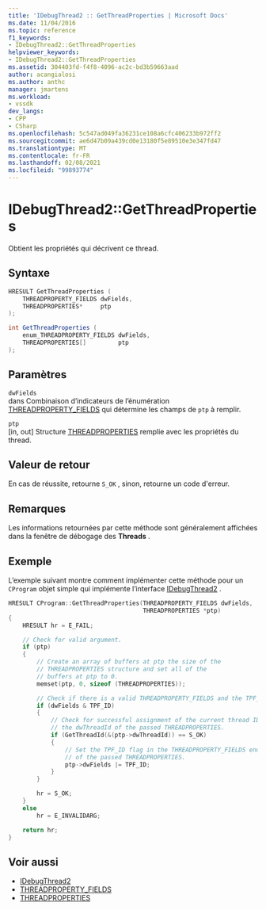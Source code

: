 ```yaml
---
title: 'IDebugThread2 :: GetThreadProperties | Microsoft Docs'
ms.date: 11/04/2016
ms.topic: reference
f1_keywords:
- IDebugThread2::GetThreadProperties
helpviewer_keywords:
- IDebugThread2::GetThreadProperties
ms.assetid: 304403fd-f4f8-4096-ac2c-bd3b59663aad
author: acangialosi
ms.author: anthc
manager: jmartens
ms.workload:
- vssdk
dev_langs:
- CPP
- CSharp
ms.openlocfilehash: 5c547ad049fa36231ce108a6cfc406233b972ff2
ms.sourcegitcommit: ae6d47b09a439cd0e13180f5e89510e3e347fd47
ms.translationtype: MT
ms.contentlocale: fr-FR
ms.lasthandoff: 02/08/2021
ms.locfileid: "99893774"
---
```

# <a name="idebugthread2getthreadproperties"></a>IDebugThread2::GetThreadProperties
Obtient les propriétés qui décrivent ce thread.

## <a name="syntax"></a>Syntaxe

```cpp
HRESULT GetThreadProperties (
    THREADPROPERTY_FIELDS dwFields,
    THREADPROPERTIES*     ptp
);
```

```csharp
int GetThreadProperties (
    enum_THREADPROPERTY_FIELDS dwFields,
    THREADPROPERTIES[]         ptp
);
```

## <a name="parameters"></a>Paramètres
`dwFields`\
dans Combinaison d’indicateurs de l’énumération [THREADPROPERTY_FIELDS](../../../extensibility/debugger/reference/threadproperty-fields.md) qui détermine les champs de `ptp` à remplir.

`ptp`\
[in, out] Structure [THREADPROPERTIES](../../../extensibility/debugger/reference/threadproperties.md) remplie avec les propriétés du thread.

## <a name="return-value"></a>Valeur de retour
En cas de réussite, retourne `S_OK` , sinon, retourne un code d'erreur.

## <a name="remarks"></a>Remarques
Les informations retournées par cette méthode sont généralement affichées dans la fenêtre de débogage des **Threads** .

## <a name="example"></a>Exemple
L’exemple suivant montre comment implémenter cette méthode pour un `CProgram` objet simple qui implémente l’interface [IDebugThread2](../../../extensibility/debugger/reference/idebugthread2.md) .

```cpp
HRESULT CProgram::GetThreadProperties(THREADPROPERTY_FIELDS dwFields,
                                      THREADPROPERTIES *ptp)
{
    HRESULT hr = E_FAIL;

    // Check for valid argument.
    if (ptp)
    {
        // Create an array of buffers at ptp the size of the
        // THREADPROPERTIES structure and set all of the
        // buffers at ptp to 0.
        memset(ptp, 0, sizeof (THREADPROPERTIES));

        // Check if there is a valid THREADPROPERTY_FIELDS and the TPF_ID flag is set.
        if (dwFields & TPF_ID)
        {
            // Check for successful assignment of the current thread ID to
            // the dwThreadId of the passed THREADPROPERTIES.
            if (GetThreadId(&(ptp->dwThreadId)) == S_OK)
            {
                // Set the TPF_ID flag in the THREADPROPERTY_FIELDS enumerator
                // of the passed THREADPROPERTIES.
                ptp->dwFields |= TPF_ID;
            }
        }

        hr = S_OK;
    }
    else
        hr = E_INVALIDARG;

    return hr;
}
```

## <a name="see-also"></a>Voir aussi
- [IDebugThread2](../../../extensibility/debugger/reference/idebugthread2.md)
- [THREADPROPERTY_FIELDS](../../../extensibility/debugger/reference/threadproperty-fields.md)
- [THREADPROPERTIES](../../../extensibility/debugger/reference/threadproperties.md)
